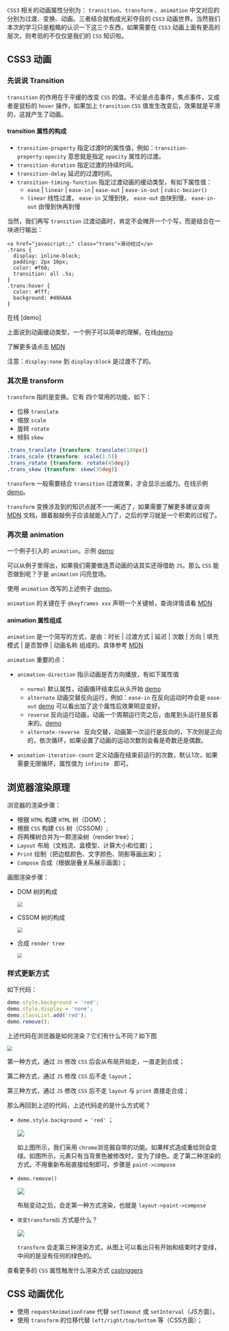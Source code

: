 `CSS3` 相关的动画属性分别为： `transition`、`transform` 、`animation` 中文对应的分别为过渡、变换、动画。三者结合就构成光彩夺目的 `CSS3` 动画世界。当然我们本次的学习只是粗略的认识一下这三个东西，如果需要在 `CSS3` 动画上面有更高的层次，则考验的不仅仅是我们的 `CSS` 知识啦。

## CSS3 动画

### 先说说 Transition 

`transition` 的作用在于平缓的改变 `CSS` 的值。不论是点击事件，焦点事件，又或者是鼠标的 `hover` 操作，如果加上 `transition`  `CSS` 值发生改变后，效果就是平滑的，这就产生了动画。

#### transition 属性的构成

* `transition-property` 指定过渡时的属性值，例如：`transition-property:opacity` 意思就是指定 `opacity` 属性的过渡。
* `transition-duration` 指定过渡的持续时间。
* `transition-delay` 延迟的过渡时间。
* `transition-timing-function` 指定过渡动画的缓动类型，有如下属性值：
  * `ease` | `linear` | `ease-in` | `ease-out` | `ease-in-out` | `cubic-bezier()`
  * `linear` 线性过渡， `ease-in` 又慢到快， `ease-out` 由快到慢， `ease-in-out` 由慢到快再到慢

当然，我们再写 `transition` 过渡动画时，肯定不会摊开一个个写，而是结合在一块进行输出：

```css, html
<a href="javascript:;" class="trans">滑动经过</a>
.trans {
  display: inline-block;
  padding: 2px 10px;
  color: #f60;
  transition: all .5s;
}
.trans:hover {
  color: #fff;
  background: #486AAA
}
```

在线 [demo]

上面说到动画缓动类型，一个例子可以简单的理解，在线[demo](https://jsbin.com/tagupevaqe/4/edit?html,css,output)

了解更多请点击 [MDN](https://developer.mozilla.org/zh-CN/docs/Web/CSS/transition)

注意：`display:none` 到 `display:block` 是过渡不了的。

### 其次是 transform 

`transform` 指的是变换。它有 四个常用的功能，如下：

* 位移 `translate`
* 缩放 `scale`
* 旋转 `rotate`
* 倾斜 `skew`

```css
.trans_translate {transform: translate(100px)}
.trans_scale {transform: scale(1.5)}
.trans_rotate {transform: rotate(45deg)}
.trans_skew {transform: skew(35deg)}
```

`transform` 一般需要结合 `transition` 过渡效果，才会显示出威力。在线示例 [demo](https://jsbin.com/hocuquyuvi/1/edit?html,css,output)。

`transform` 变换涉及到的知识点就不一一阐述了，如果需要了解更多建议查询 [MDN](https://developer.mozilla.org/zh-CN/docs/Web/CSS/transform) 文档，跟着敲敲例子应该就能入门了，之后的学习就是一个积累的过程了。

### 再次是 animation

一个例子引入的 `animation`。示例 [demo](http://js.jirengu.com/yawelozede/2/edit)

可以从例子里得出，如果我们需要做连贯动画的话其实还得借助 `JS`。那么 `CSS` 能否做到呢？于是 `animation` 闪亮登场。

使用 `animation` 改写的上述例子 [demo](http://js.jirengu.com/yawelozede/6/edit)。

`animation` 的关键在于 `@keyframes xxx` 声明一个关键帧，查询详情请看 [MDN](https://developer.mozilla.org/zh-CN/docs/Web/CSS/@keyframes)

#### animation 属性组成

`animation` 是一个简写的方式，是由：时长 | 过渡方式 | 延迟 | 次数 | 方向 | 填充模式 | 是否暂停 | 动画名称 组成的。具体参考 [MDN](https://developer.mozilla.org/zh-CN/docs/Web/CSS/animation)

`animation` 重要的点：

* ` animation-direction ` 指示动画是否方向播放，有如下属性值
  * `normal` 默认属性，动画循环结束后从头开始 [demo](https://jsbin.com/foweqilore/3/edit?html,css,output) 
  * `alternate` 动画交替反向运行，例如：`ease-in` 在反向运动时咋会是 `ease-out` [demo]( https://jsbin.com/foweqilore/5/edit?html,css,output ) 可以看出加了这个属性后效果明显变好。
  * `reverse` 反向运行动画，动画一个周期运行完之后，由尾到头运行是反着来的。[demo](https://jsbin.com/lihejicife/2/edit?html,css,output)
  * `alternate-reverse ` 反向交替，动画第一次运行是反向的，下次则是正向的，依次循环，如果设置了动画的运动次数则会看是奇数还是偶数。

* `animation-iteration-count` 定义动画在结束前运行的次数，默认1次，如果需要无限循环，属性值为 `infinite ` 即可。

## 浏览器渲染原理

浏览器的渲染步骤：

* 根据 `HTML` 构建 `HTML` 树（DOM）；
* 根据 `CSS` 构建 `CSS` 树（CSSOM）;
* 将两棵树合并为一颗渲染树（render tree）；
* `Layout` 布局（文档流、盒模型、计算大小和位置）；
* `Print` 绘制（把边框颜色、文字颜色、阴影等画出来）；
* `Compose` 合成（根据层叠关系展示画面）；

画图渲染步骤：

* DOM 树的构成

  <img src="../images/47.png" style="zoom:75%;" />

* CSSOM 树的构成

  <img src="../images/48.png" style="zoom:75%;" />

* 合成 `render tree` 

  <img src="C:\Users\Administrator\AppData\Roaming\Typora\typora-user-images\1571040549046.png" style="zoom:67%;" />

### 样式更新方式

如下代码：

```js
demo.style.background = 'red';
demo.style.display = 'none';
demo.classList.add('red');
demo.remove();
```

上述代码在浏览器是如何渲染？它们有什么不同？如下图

<img src="../images/50.png" style="zoom:75%;" />

第一种方式，通过 `JS` 修改 `CSS` 后会从布局开始走，一直走到合成；

第二种方式，通过 `JS` 修改 `CSS` 后不走 `layout`；

第三种方式，通过 `JS` 修改 `CSS` 后不走 `layout` 与 `print` 直接走合成；

那么再回到上述的代码，上述代码走的是什么方式呢？

* `deme.style.background = 'red'` ；

  ![](../images/render-01.gif)

  如上图所示，我们采用 `chrome`浏览器自带的功能。如果样式造成重绘则会变绿。如图所示，元素只有当背景色被修改时，变为了绿色。走了第二种渲染的方式。不用重新布局直接绘制即可。步骤是 `paint->compose`

* `demo.remove()`

  ![](../images/render-02.gif)

  布局变动之后，会走第一种方式渲染，也就是 `layout->paint->compose`

* `改变transform后` 方式是什么？

  ![](../images/render-03.gif)

  `transform` 会走第三种渲染方式，从图上可以看出只有开始和结束时才变绿，中间的是没有任何的绿色的。

查看更多的 `CSS` 属性触发什么渲染方式  [csstriggers](https://csstriggers.com/) 

## CSS 动画优化

* 使用 `requestAnimationFrame` 代替 `setTimeout` 或 `setInterval`（JS方面）。
* 使用 `transform` 的位移代替  `left/right/top/bottom` 等（CSS方面）；